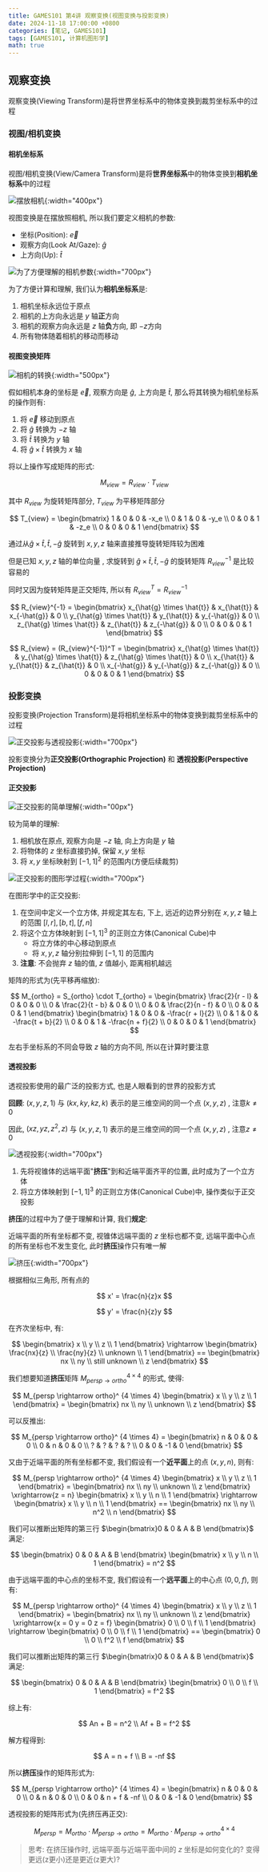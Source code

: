 ```yaml
---
title: GAMES101 第4讲 观察变换(视图变换与投影变换)
date: 2024-11-18 17:00:00 +0800
categories: [笔记, GAMES101]
tags: [GAMES101, 计算机图形学]
math: true
---
```


## 观察变换

观察变换(Viewing Transform)是将世界坐标系中的物体变换到裁剪坐标系中的过程

### 视图/相机变换

#### 相机坐标系

视图/相机变换(View/Camera Transform)是将**世界坐标系**中的物体变换到**相机坐标系**中的过程

![摆放相机](/assets/posts/GAMES101-Lecture04/03.png){:width="400px"}

视图变换是在摆放照相机, 所以我们要定义相机的参数:
- 坐标(Position): $\vec{e}$
- 观察方向(Look At/Gaze): $\hat{g}$
- 上方向(Up): $\hat{t}$

![为了方便理解的相机参数](/assets/posts/GAMES101-Lecture04/04.png){:width="700px"}

为了方便计算和理解, 我们认为**相机坐标系**是:
1. 相机坐标永远位于原点
2. 相机的上方向永远是 $y$ 轴**正**方向
3. 相机的观察方向永远是 $z$ 轴**负**方向, 即 $-z$方向
4. 所有物体随着相机的移动而移动

#### 视图变换矩阵

![相机的转换](/assets/posts/GAMES101-Lecture04/05.png){:width="500px"}

假如相机本身的坐标是 $\vec{e}$, 观察方向是 $\hat{g}$, 上方向是 $\hat{t}$, 那么将其转换为相机坐标系的操作则有:
1. 将 $\vec{e}$ 移动到原点
2. 将 $\hat{g}$ 转换为 $-z$ 轴
3. 将 $\hat{t}$ 转换为 $y$ 轴
4. 将 $\hat{g} \times \hat{t}$ 转换为 $x$ 轴

将以上操作写成矩阵的形式:

$$
M_{view} = R_{view} \cdot T_{view}
$$

其中 $R_{view}$ 为旋转矩阵部分, $T_{view}$ 为平移矩阵部分

$$
T_{view} =
\begin{bmatrix}
1 & 0 & 0 & -x_e \\
0 & 1 & 0 & -y_e \\
0 & 0 & 1 & -z_e \\
0 & 0 & 0 & 1
\end{bmatrix}
$$

通过从$\hat{g} \times \hat{t}, \hat{t}, -\hat{g}$ 旋转到 $x, y, z$ 轴来直接推导旋转矩阵较为困难

但是已知 $x, y, z$ 轴的单位向量 , 求旋转到 $\hat{g} \times \hat{t}, \hat{t}, -\hat{g}$ 的旋转矩阵 $R_{view}^{-1}$ 是比较容易的

同时又因为旋转矩阵是正交矩阵, 所以有 $R_{view}^T = R_{view}^{-1}$

$$
R_{view}^{-1} =
\begin{bmatrix}
x_{\hat{g} \times \hat{t}} & x_{\hat{t}} & x_{-\hat{g}} & 0 \\
y_{\hat{g} \times \hat{t}} & y_{\hat{t}} & y_{-\hat{g}} & 0 \\
z_{\hat{g} \times \hat{t}} & z_{\hat{t}} & z_{-\hat{g}} & 0 \\
0 & 0 & 0 & 1
\end{bmatrix}
$$

$$
R_{view} = (R_{view}^{-1})^T = 
\begin{bmatrix}
x_{\hat{g} \times \hat{t}} & y_{\hat{g} \times \hat{t}} & z_{\hat{g} \times \hat{t}} & 0 \\
x_{\hat{t}} & y_{\hat{t}} & z_{\hat{t}} & 0 \\
x_{-\hat{g}} & y_{-\hat{g}} & z_{-\hat{g}} & 0 \\
0 & 0 & 0 & 1
\end{bmatrix}
$$

### 投影变换

投影变换(Projection Transform)是将相机坐标系中的物体变换到裁剪坐标系中的过程

![正交投影与透视投影](/assets/posts/GAMES101-Lecture04/06.png){:width="700px"}

投影变换分为**正交投影(Orthographic Projection)** 和 **透视投影(Perspective Projection)**

#### 正交投影

![正交投影的简单理解](/assets/posts/GAMES101-Lecture04/07.png){:width="00px"}

较为简单的理解:
1. 相机放在原点, 观察方向是 $-z$ 轴, 向上方向是 $y$ 轴
2. 将物体的 $z$ 坐标直接扔掉, 保留 $x, y$ 坐标
3. 将 $x, y$ 坐标映射到 $[-1, 1]^2$ 的范围内(方便后续裁剪)

![正交投影的图形学过程](/assets/posts/GAMES101-Lecture04/08.png){:width="700px"}

在图形学中的正交投影:
1. 在空间中定义一个立方体, 并规定其左右, 下上, 远近的边界分别在 $x, y, z$ 轴上的范围 $[l, r], [b, t], [f, n]$
2. 将这个立方体映射到 $[-1, 1]^3$ 的正则立方体(Canonical Cube)中
   - 将立方体的中心移动到原点
   - 将 $x, y, z$ 轴分别拉伸到 $[-1, 1]$ 的范围内
3. **注意**: 不会抛弃 $z$ 轴的值, $z$ 值越小, 距离相机越远

矩阵的形式为(先平移再缩放):

$$
M_{ortho} = S_{ortho} \cdot T_{ortho} = 
\begin{bmatrix}
\frac{2}{r - l} & 0 & 0 & 0 \\
0 & \frac{2}{t - b} & 0 & 0 \\
0 & 0 & \frac{2}{n - f} & 0 \\
0 & 0 & 0 & 1
\end{bmatrix}
\begin{bmatrix}
1 & 0 & 0 & -\frac{r + l}{2} \\
0 & 1 & 0 & -\frac{t + b}{2} \\
0 & 0 & 1 & -\frac{n + f}{2} \\
0 & 0 & 0 & 1
\end{bmatrix}
$$

左右手坐标系的不同会导致 $z$ 轴的方向不同, 所以在计算时要注意

#### 透视投影

透视投影使用的最广泛的投影方式, 也是人眼看到的世界的投影方式

**回顾**: $(x, y, z, 1)$ 与 $(kx, ky, kz, k)$ 表示的是三维空间的同一个点 $(x, y, z)$ , 注意$k \neq 0$

因此, $(xz, yz, z^2, z)$ 与 $(x, y, z, 1)$ 表示的是三维空间的同一个点 $(x, y, z)$ , 注意$z \neq 0$

![透视投影](/assets/posts/GAMES101-Lecture04/09.png){:width="700px"}

1. 先将视锥体的远端平面"**挤压**"到和近端平面齐平的位置, 此时成为了一个立方体
2. 将立方体映射到 $[-1, 1]^3$ 的正则立方体(Canonical Cube)中, 操作类似于正交投影

**挤压**的过程中为了便于理解和计算, 我们**规定**:

近端平面的所有坐标都不变, 视锥体远端平面的 $z$ 坐标也都不变, 远端平面中心点的所有坐标也不发生变化, 此时**挤压**操作只有唯一解

![挤压](/assets/posts/GAMES101-Lecture04/10.png){:width="700px"}

根据相似三角形, 所有点的

$$
x' = \frac{n}{z}x
$$ 

$$
y' = \frac{n}{z}y
$$

在齐次坐标中, 有:

$$
\begin{bmatrix}
x \\
y \\
z \\
1
\end{bmatrix} \rightarrow
\begin{bmatrix}
\frac{nx}{z} \\
\frac{ny}{z} \\
unknown \\
1
\end{bmatrix} ==
\begin{bmatrix}
nx \\
ny \\
still unknown \\
z
\end{bmatrix}
$$

我们想要知道**挤压**矩阵 $M_{persp \rightarrow ortho}^ {4 \times 4}$ 的形式, 使得:

$$
M_{persp \rightarrow ortho}^ {4 \times 4}
\begin{bmatrix}
x \\
y \\
z \\
1
\end{bmatrix} =
\begin{bmatrix}
nx \\
ny \\
unknown \\
z
\end{bmatrix}
$$

可以反推出:

$$
M_{persp \rightarrow ortho}^ {4 \times 4} =
\begin{bmatrix}
n & 0 & 0 & 0 \\
0 & n & 0 & 0 \\
? & ? & ? & ? \\
0 & 0 & -1 & 0
\end{bmatrix}
$$

又由于近端平面的所有坐标都不变, 我们假设有一个**近平面**上的点 $(x, y, n)$, 则有:

$$
M_{persp \rightarrow ortho}^ {4 \times 4}
\begin{bmatrix}
x \\
y \\
z \\
1
\end{bmatrix} =
\begin{bmatrix}
nx \\
ny \\
unknown \\
z
\end{bmatrix} \xrightarrow{z = n}
\begin{bmatrix}
x \\
y \\
n \\
1
\end{bmatrix} \rightarrow
\begin{bmatrix}
x \\
y \\
n \\
1
\end{bmatrix} ==
\begin{bmatrix}
nx \\
ny \\
n^2 \\
n
\end{bmatrix}
$$

我们可以推断出矩阵的第三行 $\begin{bmatrix}0 & 0 & A & B \end{bmatrix}$ 满足:

$$
\begin{bmatrix}
0 & 0 & A & B 
\end{bmatrix}
\begin{bmatrix}
x \\
y \\
n \\
1
\end{bmatrix} =
n^2
$$

由于远端平面的中心点的坐标不变, 我们假设有一个**远平面**上的中心点 $(0, 0, f)$, 则有:

$$
M_{persp \rightarrow ortho}^ {4 \times 4}
\begin{bmatrix}
x \\
y \\
z \\
1
\end{bmatrix} =
\begin{bmatrix}
nx \\
ny \\
unknown \\
z
\end{bmatrix} \xrightarrow{x = 0 y = 0 z = f}
\begin{bmatrix}
0 \\
0 \\
f \\
1
\end{bmatrix} \rightarrow
\begin{bmatrix}
0 \\
0 \\
f \\
1
\end{bmatrix} ==
\begin{bmatrix}
0 \\
0 \\
f^2 \\
f
\end{bmatrix}
$$

我们可以推断出矩阵的第三行 $\begin{bmatrix}0 & 0 & A & B \end{bmatrix}$ 满足:

$$
\begin{bmatrix}
0 & 0 & A & B
\end{bmatrix}
\begin{bmatrix}
0 \\
0 \\
f \\
1
\end{bmatrix} =
f^2
$$

综上有:

$$
An + B = n^2 \\
Af + B = f^2
$$

解方程得到:

$$
A = n + f \\
B = -nf
$$

所以**挤压**操作的矩阵形式为:

$$
M_{persp \rightarrow ortho}^ {4 \times 4} =
\begin{bmatrix}
n & 0 & 0 & 0 \\
0 & n & 0 & 0 \\
0 & 0 & n + f & -nf \\
0 & 0 & -1 & 0
\end{bmatrix}
$$

透视投影的矩阵形式为(先挤压再正交):

$$
M_{persp} = M_{ortho} \cdot M_{persp \rightarrow ortho} = M_{ortho} \cdot M_{persp \rightarrow ortho}^ {4 \times 4}
$$

> 思考: 在挤压操作时, 远端平面与近端平面中间的 $z$ 坐标是如何变化的? 变得更远(z更小)还是更近(z更大)?